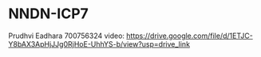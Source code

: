 # NNDN-ICP7

Prudhvi Eadhara
700756324
video: https://drive.google.com/file/d/1ETJC-Y8bAX3ApHjJJg0RjHoE-UhhYS-b/view?usp=drive_link
